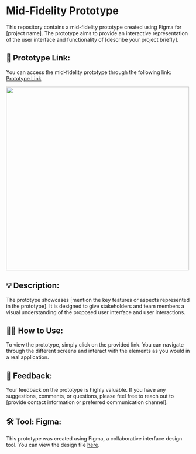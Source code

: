 # Mid-Fidelity Prototype

This repository contains a mid-fidelity prototype created using Figma for [project name]. The prototype aims to provide an interactive representation of the user interface and functionality of [describe your project briefly].

## **🔗 Prototype Link:** 
You can access the mid-fidelity prototype through the following link: [Prototype Link](https://www.figma.com/proto/SM75y0kB6s0qurm65DufYd/UI-Test?type=design&node-id=1-3&t=SjZcwtaWlrFDzQgr-1&scaling=scale-down&page-id=0%3A1&mode=design)

<img src="https://drive.google.com/uc?id=1K8OJS1ZycuY1fcRZTpMbrKM4cFeb7UCW" width="500">


## **💡 Description:** 
The prototype showcases [mention the key features or aspects represented in the prototype]. It is designed to give stakeholders and team members a visual understanding of the proposed user interface and user interactions.

## **👩‍💻 How to Use:** 
To view the prototype, simply click on the provided link. You can navigate through the different screens and interact with the elements as you would in a real application.

## **📝 Feedback:** 
Your feedback on the prototype is highly valuable. If you have any suggestions, comments, or questions, please feel free to reach out to [provide contact information or preferred communication channel].

## **🛠️ Tool: Figma:** 
This prototype was created using Figma, a collaborative interface design tool. You can view the design file [here](https://www.figma.com/file/SM75y0kB6s0qurm65DufYd/UI-Test?type=design&node-id=0%3A1&mode=design&t=NRIVjAf4pb9r5OTl-1).





